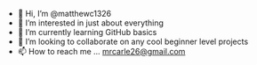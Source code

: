 - 👋 Hi, I’m @matthewc1326
- 👀 I’m interested in just about everything
- 🌱 I’m currently learning GitHub basics
- 💞️ I’m looking to collaborate on any cool beginner level projects
- 📫 How to reach me ...
mrcarle26@gmail.com
<!---
matthewc1326/matthewc1326 is a ✨ special ✨ repository because its `README.md` (this file) appears on your GitHub profile.
You can click the Preview link to take a look at your changes.
--->
